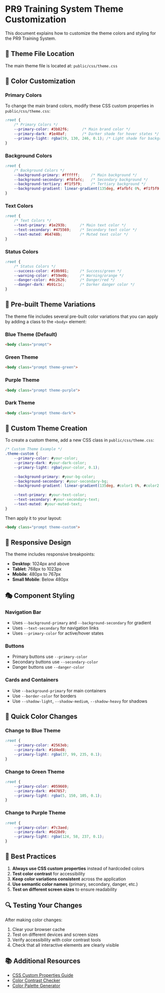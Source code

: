 # PR9 Training System Theme Customization

This document explains how to customize the theme colors and styling for the PR9 Training System.

## 🎨 Theme File Location

The main theme file is located at: `public/css/theme.css`

## 🎯 Color Customization

### Primary Colors
To change the main brand colors, modify these CSS custom properties in `public/css/theme.css`:

```css
:root {
    /* Primary Colors */
    --primary-color: #3b82f6;      /* Main brand color */
    --primary-dark: #1e40af;       /* Darker shade for hover states */
    --primary-light: rgba(59, 130, 246, 0.1); /* Light shade for backgrounds */
}
```

### Background Colors
```css
:root {
    /* Background Colors */
    --background-primary: #ffffff;     /* Main background */
    --background-secondary: #f8fafc;   /* Secondary background */
    --background-tertiary: #f1f5f9;    /* Tertiary background */
    --background-gradient: linear-gradient(135deg, #fafbfc 0%, #f1f5f9 100%);
}
```

### Text Colors
```css
:root {
    /* Text Colors */
    --text-primary: #1e293b;      /* Main text color */
    --text-secondary: #475569;    /* Secondary text color */
    --text-muted: #64748b;        /* Muted text color */
}
```

### Status Colors
```css
:root {
    /* Status Colors */
    --success-color: #10b981;     /* Success/green */
    --warning-color: #f59e0b;     /* Warning/orange */
    --danger-color: #dc2626;      /* Danger/red */
    --danger-dark: #b91c1c;       /* Darker danger color */
}
```

## 🌈 Pre-built Theme Variations

The theme file includes several pre-built color variations that you can apply by adding a class to the `<body>` element:

### Blue Theme (Default)
```html
<body class="prompt">
```

### Green Theme
```html
<body class="prompt theme-green">
```

### Purple Theme
```html
<body class="prompt theme-purple">
```

### Dark Theme
```html
<body class="prompt theme-dark">
```

## 🔧 Custom Theme Creation

To create a custom theme, add a new CSS class in `public/css/theme.css`:

```css
/* Custom Theme Example */
.theme-custom {
    --primary-color: #your-color;
    --primary-dark: #your-dark-color;
    --primary-light: rgba(your-color, 0.1);
    
    --background-primary: #your-bg-color;
    --background-secondary: #your-secondary-bg;
    --background-gradient: linear-gradient(135deg, #color1 0%, #color2 100%);
    
    --text-primary: #your-text-color;
    --text-secondary: #your-secondary-text;
    --text-muted: #your-muted-text;
}
```

Then apply it to your layout:
```html
<body class="prompt theme-custom">
```

## 📱 Responsive Design

The theme includes responsive breakpoints:
- **Desktop**: 1024px and above
- **Tablet**: 768px to 1023px
- **Mobile**: 480px to 767px
- **Small Mobile**: Below 480px

## 🎭 Component Styling

### Navigation Bar
- Uses `--background-primary` and `--background-secondary` for gradient
- Uses `--text-secondary` for navigation links
- Uses `--primary-color` for active/hover states

### Buttons
- Primary buttons use `--primary-color`
- Secondary buttons use `--secondary-color`
- Danger buttons use `--danger-color`

### Cards and Containers
- Use `--background-primary` for main containers
- Use `--border-color` for borders
- Use `--shadow-light`, `--shadow-medium`, `--shadow-heavy` for shadows

## 🚀 Quick Color Changes

### Change to Blue Theme
```css
:root {
    --primary-color: #2563eb;
    --primary-dark: #1d4ed8;
    --primary-light: rgba(37, 99, 235, 0.1);
}
```

### Change to Green Theme
```css
:root {
    --primary-color: #059669;
    --primary-dark: #047857;
    --primary-light: rgba(5, 150, 105, 0.1);
}
```

### Change to Purple Theme
```css
:root {
    --primary-color: #7c3aed;
    --primary-dark: #6d28d9;
    --primary-light: rgba(124, 58, 237, 0.1);
}
```

## 📝 Best Practices

1. **Always use CSS custom properties** instead of hardcoded colors
2. **Test color contrast** for accessibility
3. **Keep color variations consistent** across the application
4. **Use semantic color names** (primary, secondary, danger, etc.)
5. **Test on different screen sizes** to ensure readability

## 🔍 Testing Your Changes

After making color changes:
1. Clear your browser cache
2. Test on different devices and screen sizes
3. Verify accessibility with color contrast tools
4. Check that all interactive elements are clearly visible

## 📚 Additional Resources

- [CSS Custom Properties Guide](https://developer.mozilla.org/en-US/docs/Web/CSS/Using_CSS_custom_properties)
- [Color Contrast Checker](https://webaim.org/resources/contrastchecker/)
- [Color Palette Generator](https://coolors.co/) 